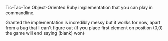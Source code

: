 Tic-Tac-Toe Object-Oriented Ruby implementation that you can play in commandline.

Granted the implementation is incredibly messy but it works for now, apart from a bug that I can't figure out (if you place first element on position (0,0) the game will end saying (blank) won)
